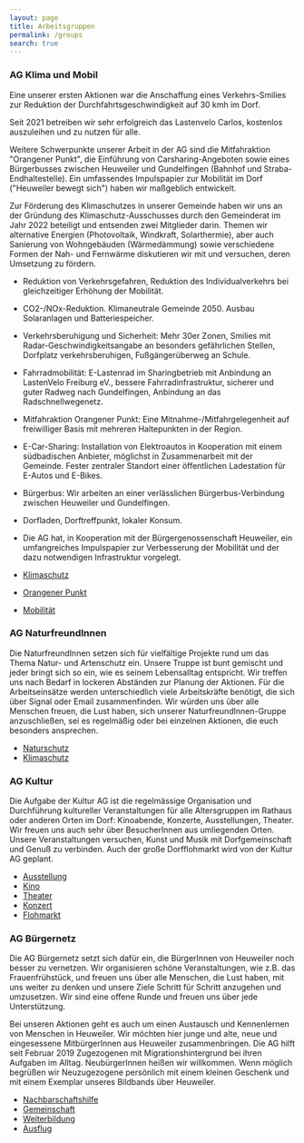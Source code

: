 ```yaml
---
layout: page
title: Arbeitsgruppen
permalink: /groups
search: true
---
```


### AG Klima und Mobil

Eine unserer ersten Aktionen war die Anschaffung eines Verkehrs-Smilies zur Reduktion der Durchfahrtsgeschwindigkeit auf 30 kmh im Dorf.

Seit 2021 betreiben wir sehr erfolgreich das Lastenvelo Carlos, kostenlos auszuleihen und zu nutzen für alle.

Weitere Schwerpunkte unserer Arbeit in der AG sind die Mitfahraktion "Orangener Punkt", die Einführung von Carsharing-Angeboten sowie eines Bürgerbusses zwischen Heuweiler und Gundelfingen (Bahnhof und Straba-Endhaltestelle). Ein umfassendes Impulspapier zur Mobilität im Dorf ("Heuweiler bewegt sich") haben wir maßgeblich entwickelt.

Zur Förderung des Klimaschutzes in unserer Gemeinde haben wir uns an der Gründung des Klimaschutz-Ausschusses durch den Gemeinderat im Jahr 2022 beteiligt und entsenden zwei Mitglieder darin. Themen wir alternative Energien (Photovoltaik, Windkraft, Solarthermie), aber auch Sanierung von Wohngebäuden (Wärmedämmung) sowie verschiedene Formen der Nah- und Fernwärme diskutieren wir mit und versuchen, deren Umsetzung zu fördern.

* Reduktion von Verkehrsgefahren, Reduktion des Individualverkehrs bei gleichzeitiger Erhöhung der Mobilität.
* CO2-/NOx-Reduktion. Klimaneutrale Gemeinde 2050. Ausbau Solaranlagen und Batteriespeicher.
* Verkehrsberuhigung und Sicherheit: Mehr 30er Zonen, Smilies mit Radar-Geschwindigkeitsangabe an besonders gefährlichen Stellen, Dorfplatz verkehrsberuhigen, Fußgängerüberweg an Schule.
* Fahrradmobilität: E-Lastenrad im Sharingbetrieb mit Anbindung an LastenVelo Freiburg eV., bessere Fahrradinfrastruktur, sicherer und guter Radweg nach Gundelfingen, Anbindung an das Radschnellwegenetz.
* Mitfahraktion Orangener Punkt: Eine Mitnahme-/Mitfahrgelegenheit auf freiwilliger Basis mit mehreren Haltepunkten in der Region. 
* E-Car-Sharing: Installation von Elektroautos in Kooperation mit einem südbadischen Anbieter, möglichst in Zusammenarbeit mit der Gemeinde. Fester zentraler Standort einer öffentlichen Ladestation für E-Autos und E-Bikes.
* Bürgerbus: Wir arbeiten an einer verlässlichen Bürgerbus-Verbindung zwischen Heuweiler und Gundelfingen.
* Dorfladen, Dorftreffpunkt, lokaler Konsum.
* Die AG hat, in Kooperation mit der Bürgergenossenschaft Heuweiler, ein umfangreiches Impulspapier zur Verbesserung der Mobilität und der dazu notwendigen Infrastruktur vorgelegt.

* [Klimaschutz](/category/klimaschutz)
* [Orangener Punkt](/category/orangener-punkt)
* [Mobilität](/category/mobilität)

### AG NaturfreundInnen

Die NaturfreundInnen setzen sich für vielfältige Projekte rund um das Thema Natur- und Artenschutz ein. Unsere Truppe ist bunt gemischt und jeder bringt sich so ein, wie es seinem Lebensalltag entspricht. Wir treffen uns nach Bedarf in lockeren Abständen zur Planung der Aktionen. Für die Arbeitseinsätze werden unterschiedlich viele Arbeitskräfte benötigt, die sich über Signal oder Email zusammenfinden. Wir würden uns über alle Menschen freuen, die Lust haben, sich unserer NaturfreundInnen-Gruppe anzuschließen, sei es regelmäßig oder bei einzelnen Aktionen, die euch besonders ansprechen. 

* [Naturschutz](/category/naturschutz)
* [Klimaschutz](/category/klimaschutz)

### AG Kultur

Die Aufgabe der Kultur AG ist die regelmässige Organisation und Durchführung kultureller Veranstaltungen für alle Altersgruppen im Rathaus oder anderen Orten im Dorf: Kinoabende, Konzerte, Ausstellungen, Theater. Wir freuen uns auch sehr über BesucherInnen aus umliegenden Orten. Unsere Veranstaltungen versuchen, Kunst und Musik mit Dorfgemeinschaft und Genuß zu verbinden. Auch der große Dorfflohmarkt wird von der Kultur AG geplant. 

* [Ausstellung](/category/ausstellung/)
* [Kino](/category/kino)
* [Theater](/category/theater)
* [Konzert](/category/konzert)
* [Flohmarkt](/category/flohmarkt)

### AG Bürgernetz

Die AG Bürgernetz setzt sich dafür ein, die BürgerInnen von Heuweiler noch besser zu vernetzen. Wir organisieren schöne Veranstaltungen, wie z.B. das Frauenfrühstück, und freuen uns über alle Menschen, die Lust haben, mit uns weiter zu denken und unsere Ziele Schritt für Schritt anzugehen und umzusetzen. Wir sind eine offene Runde und freuen uns über jede Unterstützung.

Bei unseren Aktionen geht es auch um einen Austausch und Kennenlernen von Menschen in Heuweiler. Wir möchten hier junge und alte, neue und eingesessene MitbürgerInnen aus Heuweiler zusammenbringen. Die AG hilft seit Februar 2019 Zugezogenen mit Migrationshintergrund bei ihren Aufgaben im Alltag. NeubürgerInnen heißen wir willkommen. Wenn möglich begrüßen wir Neuzugezogene persönlich mit einem kleinen Geschenk und mit einem Exemplar unseres Bildbands über Heuweiler.

* [Nachbarschaftshilfe](/category/nachbarschaftshilfe)
* [Gemeinschaft](/category/gemeinschaft)
* [Weiterbildung](/category/weiterbildung)
* [Ausflug](/category/ausflug)
